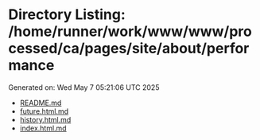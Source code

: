 # Directory Listing: /home/runner/work/www/www/processed/ca/pages/site/about/performance
Generated on: Wed May  7 05:21:06 UTC 2025

- [README.md](README.md)
- [future.html.md](future.html.md)
- [history.html.md](history.html.md)
- [index.html.md](index.html.md)
